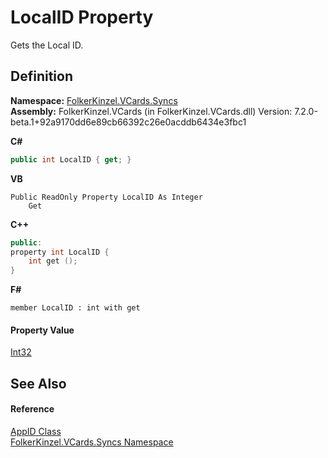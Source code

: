# LocalID Property


Gets the Local ID.



## Definition
**Namespace:** <a href="314eb040-efc7-ad87-1b26-494465ab2e69.md">FolkerKinzel.VCards.Syncs</a>  
**Assembly:** FolkerKinzel.VCards (in FolkerKinzel.VCards.dll) Version: 7.2.0-beta.1+92a9170dd6e89cb66392c26e0acddb6434e3fbc1

**C#**
``` C#
public int LocalID { get; }
```
**VB**
``` VB
Public ReadOnly Property LocalID As Integer
	Get
```
**C++**
``` C++
public:
property int LocalID {
	int get ();
}
```
**F#**
``` F#
member LocalID : int with get
```



#### Property Value
<a href="https://learn.microsoft.com/dotnet/api/system.int32" target="_blank" rel="noopener noreferrer">Int32</a>

## See Also


#### Reference
<a href="5eedddae-5618-76ee-dea5-eebbfbf41ff4.md">AppID Class</a>  
<a href="314eb040-efc7-ad87-1b26-494465ab2e69.md">FolkerKinzel.VCards.Syncs Namespace</a>  

